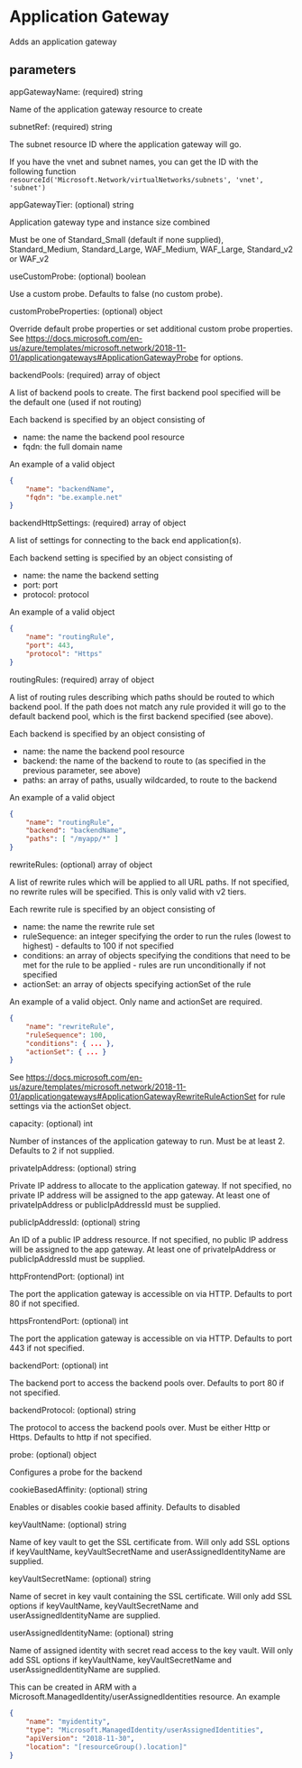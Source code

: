 # Application Gateway

Adds an application gateway

## parameters

appGatewayName: (required) string

Name of the application gateway resource to create

subnetRef: (required) string

The subnet resource ID where the application gateway will go.

If you have the vnet and subnet names, you can get the ID with the following function
`resourceId('Microsoft.Network/virtualNetworks/subnets', 'vnet', 'subnet')`

appGatewayTier: (optional) string

Application gateway type and instance size combined

Must be one of Standard_Small (default if none supplied), Standard_Medium, Standard_Large, WAF_Medium, WAF_Large, Standard_v2 or WAF_v2

useCustomProbe: (optional) boolean

Use a custom probe. Defaults to false (no custom probe).

customProbeProperties: (optional) object

Override default probe properties or set additional custom probe properties.
See https://docs.microsoft.com/en-us/azure/templates/microsoft.network/2018-11-01/applicationgateways#ApplicationGatewayProbe
for options.

backendPools: (required) array of object

A list of backend pools to create.
The first backend pool specified will be the default one (used if not routing)

Each backend is specified by an object consisting of

* name: the name the backend pool resource
* fqdn: the full domain name

An example of a valid object

```json
{
    "name": "backendName",
    "fqdn": "be.example.net"
}
```

backendHttpSettings: (required) array of object

A list of settings for connecting to the back end application(s).

Each backend setting is specified by an object consisting of

* name: the name the backend setting
* port: port
* protocol: protocol

An example of a valid object

```json
{
    "name": "routingRule",
    "port": 443,
    "protocol": "Https"
}
```

routingRules: (required) array of object

A list of routing rules describing which paths should be routed to which backend pool.
If the path does not match any rule provided it will go to the default backend pool,
which is the first backend specified (see above).

Each backend is specified by an object consisting of

* name: the name the backend pool resource
* backend: the name of the backend to route to (as specified in the previous parameter, see above)
* paths: an array of paths, usually wildcarded, to route to the backend

An example of a valid object

```json
{
    "name": "routingRule",
    "backend": "backendName",
    "paths": [ "/myapp/*" ]
}
```

rewriteRules: (optional) array of object

A list of rewrite rules which will be applied to all URL paths.
If not specified, no rewrite rules will be specified.
This is only valid with v2 tiers.

Each rewrite rule is specified by an object consisting of

* name: the name the rewrite rule set
* ruleSequence: an integer specifying the order to run the rules (lowest to highest) - defaults to 100 if not specified
* conditions: an array of objects specifying the conditions that need to be met for the rule to be applied - rules are run unconditionally if not specified
* actionSet: an array of objects specifying actionSet of the rule

An example of a valid object. Only name and actionSet are required.

```json
{
    "name": "rewriteRule",
    "ruleSequence": 100,
    "conditions": { ... }, 
    "actionSet": { ... }
}
```

See https://docs.microsoft.com/en-us/azure/templates/microsoft.network/2018-11-01/applicationgateways#ApplicationGatewayRewriteRuleActionSet
for rule settings via the actionSet object.

capacity: (optional) int

Number of instances of the application gateway to run.
Must be at least 2.
Defaults to 2 if not supplied.

privateIpAddress: (optional) string

Private IP address to allocate to the application gateway.
If not specified, no private IP address will be assigned to the app gateway.
At least one of privateIpAddress or publicIpAddressId must be supplied.

publicIpAddressId: (optional) string

An ID of a public IP address resource.
If not specified, no public IP address will be assigned to the app gateway.
At least one of privateIpAddress or publicIpAddressId must be supplied.

httpFrontendPort: (optional) int

The port the application gateway is accessible on via HTTP.
Defaults to port 80 if not specified.

httpsFrontendPort: (optional) int

The port the application gateway is accessible on via HTTP.
Defaults to port 443 if not specified.

backendPort: (optional) int

The backend port to access the backend pools over.
Defaults to port 80 if not specified.

backendProtocol: (optional) string

The protocol to access the backend pools over.
Must be either Http or Https.
Defaults to http if not specified.

probe: (optional) object

Configures a probe for the backend

cookieBasedAffinity: (optional) string

Enables or disables cookie based affinity.
Defaults to disabled

keyVaultName: (optional) string

Name of key vault to get the SSL certificate from.
Will only add SSL options if keyVaultName, keyVaultSecretName and userAssignedIdentityName are supplied.

keyVaultSecretName: (optional) string

Name of secret in key vault containing the SSL certificate.
Will only add SSL options if keyVaultName, keyVaultSecretName and userAssignedIdentityName are supplied.

userAssignedIdentityName: (optional) string

Name of assigned identity with secret read access to the key vault.
Will only add SSL options if keyVaultName, keyVaultSecretName and userAssignedIdentityName are supplied.

This can be created in ARM with a Microsoft.ManagedIdentity/userAssignedIdentities resource.
An example

```json
{
    "name": "myidentity",
    "type": "Microsoft.ManagedIdentity/userAssignedIdentities",
    "apiVersion": "2018-11-30",
    "location": "[resourceGroup().location]"
}
```